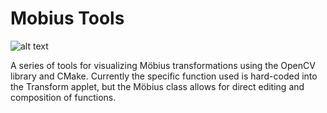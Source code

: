# Mobius Tools

![alt text](https://indraelizabeth.files.wordpress.com/2012/10/cropped-cropped-screen-shot-2015-10-28-at-3-02-21-pm.png)

A series of tools for visualizing Möbius transformations using the OpenCV library and CMake. Currently the specific function used is hard-coded into the Transform applet, but the Möbius class allows for direct editing and composition of functions.
